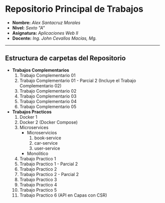 # Repositorio Principal de Trabajos

- **Nombre:** _Alex Santacruz Morales_
- **Nivel:** _Sexto "A"_
- **Asignatura:** _Aplicaciones Web II_
- **Docente:** _Ing. John Cevallos Macías, Mg._

---

## Estructura de carpetas del Repositorio

- **Trabajos Complementarios**
  1. Trabajo Complementario 01
  1. Trabajo Complementario 01 - Parcial 2 (Incluye el Trabajo Complementario 02)
  1. Trabajo Complementario 02
  1. Trabajo Complementario 03
  1. Trabajo Complementario 04
  1. Trabajo Complementario 05
- **Trabajos Practicos**
  1. Docker 1
  1. Docker 2 (Docker Compose)
  1. Microservices
      - Microservicios
        1. book-service
        1. car-service
        1. user-service
      - Monolitico  
  1. Trabajo Practico 1
  1. Trabajo Practico 1 - Parcial 2
  1. Trabajo Practico 2
  1. Trabajo Practico 2 - Parcial 2
  1. Trabajo Practico 3
  1. Trabajo Practico 4
  1. Trabajo Practico 5
  1. Trabajo Practico 6 (API en Capas con CSR)
